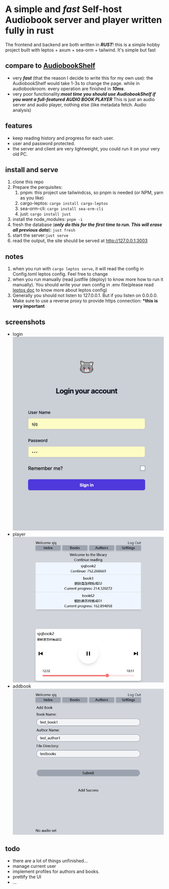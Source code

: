 
# A simple and **_fast_** Self-host Audiobook server and player written fully in rust

The frontend and backend are both written in ***RUST***! this is a simple hobby project built with leptos + axum + sea-orm + tailwind. It's simple but fast

## compare to [AudiobookShelf](https://github.com/advplyr/audiobookshelf)

- very **_fast_** (that the reason I decide to write this for my own use): the AudiobookShelf would take 1-3s to change the page. while in audiobookroom. every operation are finished in **_10ms_**.
- very poor functionality:***most time you should use AudiobookShelf if you want a full-featured AUDIO BOOK PLAYER*** This is just an audio server and audio player, nothing else (like metadata fetch. Audio analysis)

## features

- keep reading history and progress for each user.
- user and password protected.
- the server and client are very lightweight, you could run it on your very old PC.

## install and serve

1. clone this repo
2. Prepare the perquisites:
   1. pnpm: this project use tailwindcss, so pnpm is needed (or NPM, yarn as you like)
   2. cargo-leptos: `cargo install cargo-leptos`
   3. sea-orm-cli: `cargo install sea-orm-cli`
   4. just: `cargo install just`
3. install the node_modules: `pnpm -i`
4. fresh the database (**_only do this for the first time to run. This will erase all previous data_**): `just fresh`
5. start the server:`just serve`
6. read the output, the site should be served at http://127.0.0.1:3003

## notes

1. when you run with `cargo leptos serve`, it will read the config in Config.toml leptos config. Feel free to change
2. when you run manually (read justfile (deploy) to know more how to run it manually). You should write your own config in .env file(please read [leptos doc](https://github.com/leptos-rs/cargo-leptos?tab=readme-ov-file#environment-variables) to know more about leptos config)
3. Generally you should not listen to 127.0.0.1. But if you listen on 0.0.0.0. Make sure to use a reverse proxy to provide https connection: **\*this is very important**

## screenshots

- login
  ![login](/markdown/login.png)
- player
  ![player](/markdown/player.png)
- addbook
  ![addbook](/markdown/addbook.png)


## todo
- there are a lot of things unfinished...
- manage current user
- implement profiles for authors and books.
- prettify the UI
- ...
